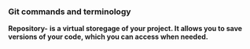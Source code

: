 ### Git commands and terminology

**Repository-**
__is a virtual storegage of your project. It allows you to save versions of your code, which you can access when needed.__
